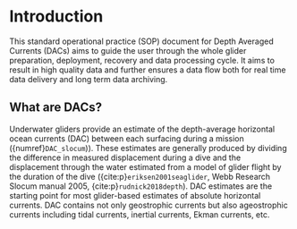 # Introduction

This standard operational practice (SOP) document for Depth Averaged Currents (DACs) aims to guide the user through the whole glider preparation, deployment, recovery and data processing cycle. 
It aims to result in high quality data and further ensures a data flow both for real time data delivery and long term data archiving.

## What are DACs?
Underwater gliders provide an estimate of the depth-average horizontal ocean currents (DAC) between each surfacing during a mission ({numref}`DAC_slocum`)). 
These estimates are generally produced by dividing the difference in measured displacement during a dive and the displacement through the water estimated from a model of glider flight by the duration of the dive ({cite:p}`eriksen2001seaglider`, Webb Research Slocum manual 2005, {cite:p}`rudnick2018depth`).
DAC estimates are the starting point for most glider-based estimates of absolute horizontal currents. 
DAC contains not only geostrophic currents but also ageostrophic currents including tidal currents, inertial currents, Ekman currents, etc.






